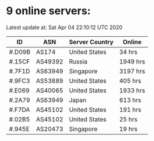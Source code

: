 # 9 online servers:

Latest update at: Sat Apr 04 22:10:12 UTC 2020

| ID | ASN | Server Country | Online |
| -- | --- | -------------- | ------ |
| #.D09B | AS174 | United States | 34 hrs |
| #.15CF | AS49392 | Russia | 1949 hrs |
| #.7F1D | AS63949 | Singapore | 3197 hrs |
| #.9FC3 | AS53889 | United States | 405 hrs |
| #.E069 | AS40065 | United States | 1933 hrs |
| #.2A79 | AS63949 | Japan | 613 hrs |
| #.F7DA | AS45102 | United States | 191 hrs |
| #.02B5 | AS45102 | United States | 25 hrs |
| #.945E | AS20473 | Singapore | 19 hrs |

